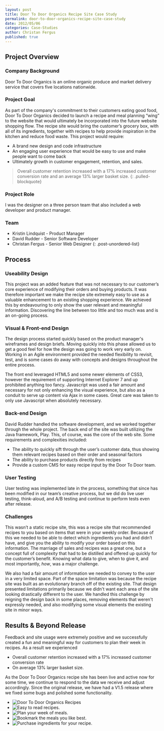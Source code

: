 ```yaml
---
layout: post
title: Door To Door Organics Recipe Site Case Study
permalink: door-to-door-organics-recipe-site-case-study
date: 2012/05/06 
categories: Case-Studies
author: Christan Fergus
published: true
---
```

## Project Overview ##

### Company Background ###

Door To Door Organics is an online organic produce and market delivery service that covers five locations nationwide.

### Project Goal ###

As part of the company's commitment to their customers eating good food, Door To Door Organics decided to launch a recipe and meal planning “wing” to the website that would ultimately be incorporated into the future website shopping flow. The recipe site would bring the customer’s grocery box, with all of its ingredients, together with recipes to help provide inspiration in the kitchen and reduce food waste. This project would require:
- A brand new design and code infrastructure
- An engaging user experience that would be easy to use and make people want to come back
- Ultimately growth in customer engagement, retention, and sales.

> Overall customer retention increased with a 17% increased customer conversion rate and an average 13% larger basket size.
{: .pulled-blockquote}

### Project Role ###

I was the designer on a three person team that also included a web developer and product manager.

### Team ###

- Kristin Lindquist - Product Manager
- David Rudder - Senior Software Developer
- Christan Fergus - Senior Web Designer
{: .post-unordered-list}

## Process ##

### Useability Design ###
This project was an added feature that was not necessary to our customer’s core experience of modifying their orders and buying products. It was therefore important we make the recipe site extremely easy to use as a valuable enhancement to an existing shopping experience. We achieved this by endeavouring to only show the user relevant and meaningful information. Discovering the line between too little and too much was and is an on-going process.

### Visual &amp; Front-end Design ###

The design process started quickly based on the product manager's wireframes and design briefs.  Moving quickly into this phase allowed us to get a good feel for how the design was going to work very early on. Working in an Agile environment provided the needed flexibility to revisit, test, and is some cases do away with concepts and designs throughout the entire process.

The front end leveraged HTML5 and some newer elements of CSS3, however the requirement of supporting Internet Explorer 7 and up prohibited anything too fancy. Javascript was used a fair amount and necessary for not only enhancing the visual experience, but also as a conduit to serve up content via Ajax in some cases. Great care was taken to only use Javascript when absolutely necessary.

### Back-end Design ###

David Rudder handled the software development, and we worked together through the whole project. The back end of the site was built utilizing the Java framework, Play. This, of course, was the core of the web site. Some requirements and complexities included:
- The ability to quickly sift through the user’s customer data, thus showing them relevant recipes based on their order and seasonal factors
- The ability to purchase products directly from recipes
- Provide a custom CMS for easy recipe input by the Door To Door team.

### User Testing ###

User testing was implemented late in the process, something that since has been modified in our team’s creative process, but we did do live user testing, think-aloud, and A/B testing and continue to perform tests even after release.

### Challenges ###

This wasn’t a static recipe site, this was a recipe site that recommended recipes to you based on items that were in your weekly order. Because of this we needed to be able to detect which ingredients you had and didn’t have, and give you the ability to modify your order based on this information. The marriage of sales and recipes was a great one, but a concept full of complexity that had to be distilled and offered up quickly for the customer’s benefit. Knowing what data to give, when to give it, and most importantly, <em>how</em>, was a major challenge.

We also had a fair amount of information we needed to convey to the user in a very limited space. Part of the space limitation was because the recipe site was built as an evolutionary branch off of the existing site. That design presented limitations primarily because we didn't want each area of the site looking drastically different to the user. We handled this challenge by reigning the design back in some places, removing elements that weren't expressly needed, and also modifying some visual elements the existing site in minor ways. 

## Results &amp; Beyond Release ##

Feedback and site usage were extremely positive and we successfully created a fun and meaningful way for customers to plan their week in recipes. As a result we experienced 
- Overall customer retention increased with a 17% increased customer conversion rate
- On average 13% larger basket size.

As the Door To Door Organics recipe site has been live and active now for some time, we continue to respond to the data we receive and adjust accordingly. Since the original release, we have had a V1.5 release where we fixed some bugs and polished some functionality.

<div class="slider">
	<ul class="bjqs">
		<li><img src="{{ "/img/dtdo/recipe-find.jpg" | prepend: site.baseurl }}" alt="Door To Door Organics Recipes" /></li>
		<li><img src="{{ "/img/dtdo/recipe-recipe.jpg" | prepend: site.baseurl }}" alt="Easy to read recipes." /></li>
		<li><img src="{{ "/img/dtdo/recipe-plan.jpg" | prepend: site.baseurl }}" alt="Plan your week of meals." /></li>
		<li><img src="{{ "/img/dtdo/recipe-bookmarks.jpg" | prepend: site.baseurl }}" alt="Bookmark the meals you like best." /></li>
		<li><img src="{{ "/img/dtdo/recipe-sbp.jpg" | prepend: site.baseurl }}" alt="Purchase ingredients for your recipe." /></li>
	</ul>
</div>
